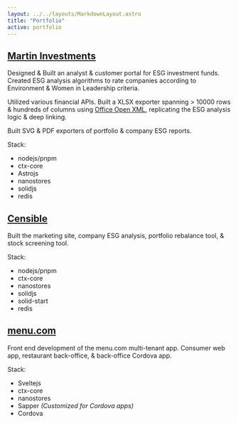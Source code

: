 ```yaml
---
layout: ../../layouts/MarkdownLayout.astro
title: "Portfolio"
active: portfolio
---
```


## [Martin Investments](https://www.martin-investments.com/)

Designed & Built an analyst & customer portal for ESG investment funds. Created ESG analysis algorithms to rate 
companies according to Environment & Women in Leadership criteria.

Utilized various financial APIs. Built a XLSX 
exporter spanning > 10000 rows & hundreds of columns using
[Office Open XML](https://en.wikipedia.org/wiki/Office_Open_XML), replicating the ESG analysis logic & deep linking.

Built SVG & PDF exporters of portfolio & company ESG reports.

Stack:

- nodejs/pnpm
- ctx-core
- Astrojs
- nanostores
- solidjs
- redis

## [Censible](http://censible.co/)

Built the marketing site, company ESG analysis, portfolio rebalance tool, & stock screening tool.

Stack:

- nodejs/pnpm
- ctx-core
- nanostores
- solidjs
- solid-start
- redis

## [menu.com](https://menu.com)

Front end development of the menu.com multi-tenant app. Consumer web app, restaurant back-office, & back-office 
Cordova app.

Stack:

- Sveltejs
- ctx-core
- nanostores
- Sapper *(Customized for Cordova apps)*
- Cordova
